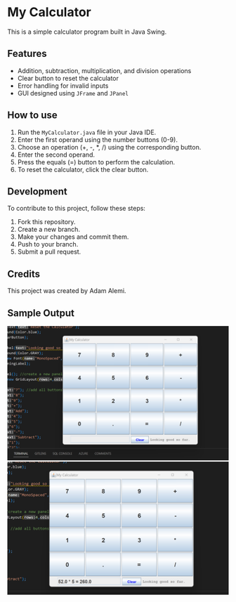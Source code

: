 # My Calculator

This is a simple calculator program built in Java Swing.

## Features

- Addition, subtraction, multiplication, and division operations
- Clear button to reset the calculator
- Error handling for invalid inputs
- GUI designed using `JFrame` and `JPanel`

## How to use

1. Run the `MyCalculator.java` file in your Java IDE.
2. Enter the first operand using the number buttons (0-9).
3. Choose an operation (+, -, *, /) using the corresponding button.
4. Enter the second operand.
5. Press the equals (=) button to perform the calculation.
6. To reset the calculator, click the clear button.

## Development

To contribute to this project, follow these steps:

1. Fork this repository.
2. Create a new branch.
3. Make your changes and commit them.
4. Push to your branch.
5. Submit a pull request.

## Credits

This project was created by Adam Alemi.

## Sample Output

![screenshot1](./1.png)
![screenshot2](./2.png)

